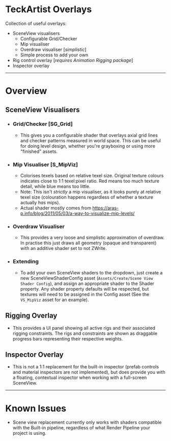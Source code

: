# TeckArtist Overlays

Collection of useful overlays:
- SceneView visualisers
  - Configurable Grid/Checker
  - Mip visualiser
  - Overdraw visualiser [*simplistic*]
  - Simple process to add your own
- Rig control overlay [*requires Animation Rigging package*]
- Inspector overlay
---
# Overview
## SceneView Visualisers
- ### Grid/Checker [SG_Grid]
  - This gives you a configurable shader that overlays axial grid lines and checker patterns measured in world space. This can be useful for doing level design, whether you're grayboxing or using more "finished" assets.
- ### Mip Visualiser [S_MipViz]
  - Colorises texels based on relative texel size. Original texture colours indicates close to 1:1 texel:pixel ratio. Red means too much texture detail, while blue means too little.
  - Note: This isn't *strictly* a mip visualiser, as it looks purely at relative texel size (colouration happens regardless of whether a texture actually *has* mips).
  - Actual shader mostly comes from https://aras-p.info/blog/2011/05/03/a-way-to-visualize-mip-levels/
- ### Overdraw Visualiser
  - This provides a very loose and simplistic approximation of overdraw. In practise this just draws all geometry (opaque and transparent) with an additive shader set to not ZWrite.
- ### Extending
  - To add your own SceneView shaders to the dropdown, just create a new SceneViewShaderConfig asset (`Assets/Create/Scene View Shader Config`), and assign an appropriate shader to the Shader property. Any shader property defaults will be respected, but textures will need to be assigned in the Config asset (See the `VS_MipViz` asset for an example).
## Rigging Overlay
- This provides a UI panel showing all active rigs and their associated rigging constraints. The rigs and constraints are shown as draggable progress bars representing their respective weights.
## Inspector Overlay
- This is not a 1:1 replacement for the built-in inspector (prefab controls and material inspectors are not implemented), but does provide you with a floating, contextual inspector when working with a full-screen SceneView.
---
# Known Issues
- Scene view replacement currently only works with shaders compatible with the Built-in pipeline, regardless of what Render Pipeline your project is using.
